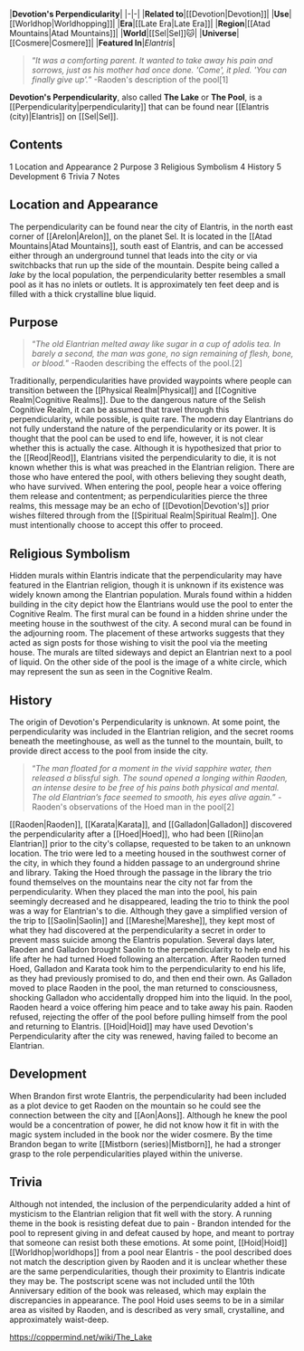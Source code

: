 |**Devotion's Perpendicularity**|
|-|-|
|**Related to**|[[Devotion\|Devotion]]|
|**Use**|[[Worldhop\|Worldhopping]]|
|**Era**|[[Late Era\|Late Era]]|
|**Region**|[[Atad Mountains\|Atad Mountains]]|
|**World**|[[Sel\|Sel]]🐱︎|
|**Universe**|[[Cosmere\|Cosmere]]|
|**Featured In**|*Elantris*|

>“*It was a comforting parent. It wanted to take away his pain and sorrows, just as his mother had once done. 'Come', it pled. 'You can finally give up'.*”
\-Raoden's description of the pool[1]


**Devotion's Perpendicularity**, also called **The Lake** or **The Pool**, is a [[Perpendicularity\|perpendicularity]] that can be found near [[Elantris (city)\|Elantris]] on [[Sel\|Sel]].

## Contents

1 Location and Appearance
2 Purpose
3 Religious Symbolism
4 History
5 Development
6 Trivia
7 Notes


## Location and Appearance
The perpendicularity can be found near the city of Elantris, in the north east corner of [[Arelon\|Arelon]], on the planet Sel. It is located in the [[Atad Mountains\|Atad Mountains]], south east of Elantris, and can be accessed either through an underground tunnel that leads into the city or via switchbacks that run up the side of the mountain.
Despite being called a *lake* by the local population, the perpendicularity better resembles a small pool as it has no inlets or outlets. It is approximately ten feet deep and is filled with a thick crystalline blue liquid.

## Purpose
>“*The old Elantrian melted away like sugar in a cup of adolis tea. In barely a second, the man was gone, no sign remaining of flesh, bone, or blood.*”
\-Raoden describing the effects of the pool.[2]


Traditionally, perpendicularities have provided waypoints where people can transition between the [[Physical Realm\|Physical]] and [[Cognitive Realm\|Cognitive Realms]]. Due to the dangerous nature of the Selish Cognitive Realm, it can be assumed that travel through this perpendicularity, while possible, is quite rare.
The modern day Elantrians do not fully understand the nature of the perpendicularity or its power. It is thought that the pool can be used to end life, however, it is not clear whether this is actually the case. Although it is hypothesized that prior to the [[Reod\|Reod]], Elantrians visited the perpendicularity to die, it is not known whether this is what was preached in the Elantrian religion. There are those who have entered the pool, with others believing they sought death, who have survived. When entering the pool, people hear a voice offering them release and contentment; as perpendicularities pierce the three realms, this message may be an echo of [[Devotion\|Devotion's]] prior wishes filtered through from the [[Spiritual Realm\|Spiritual Realm]]. One must intentionally choose to accept this offer to proceed.

## Religious Symbolism
Hidden murals within Elantris indicate that the perpendicularity may have featured in the Elantrian religion, though it is unknown if its existence was widely known among the Elantrian population. Murals found within a hidden building in the city depict how the Elantrians would use the pool to enter the Cognitive Realm.
The first mural can be found in a hidden shrine under the meeting house in the southwest of the city. A second mural can be found in the adjourning room. The placement of these artworks suggests that they acted as sign posts for those wishing to visit the pool via the meeting house. The murals are tilted sideways and depict an Elantrian next to a pool of liquid. On the other side of the pool is the image of a white circle, which may represent the sun as seen in the Cognitive Realm.

## History
The origin of Devotion's Perpendicularity is unknown.
At some point, the perpendicularity was included in the Elantrian religion, and the secret rooms beneath the meetinghouse, as well as the tunnel to the mountain, built, to provide direct access to the pool from inside the city.

>“*The man floated for a moment in the vivid sapphire water, then released a blissful sigh. The sound opened a longing within Raoden, an intense desire to be free of his pains both physical and mental. The old Elantrian’s face seemed to smooth, his eyes alive again.*”
\-Raoden's observations of the Hoed man in the pool[2]

[[Raoden\|Raoden]], [[Karata\|Karata]], and [[Galladon\|Galladon]] discovered the perpendicularity after a [[Hoed\|Hoed]], who had been [[Riino\|an Elantrian]] prior to the city's collapse, requested to be taken to an unknown location. The trio were led to a meeting housed in the southwest corner of the city, in which they found a hidden passage to an underground shrine and library. Taking the Hoed through the passage in the library the trio found themselves on the mountains near the city not far from the perpendicularity. When they placed the man into the pool, his pain seemingly decreased and he disappeared, leading the trio to think the pool was a way for Elantrian's to die. Although they gave a simplified version of the trip to [[Saolin\|Saolin]] and [[Mareshe\|Mareshe]], they kept most of what they had discovered at the perpendicularity a secret in order to prevent mass suicide among the Elantris population.
Several days later, Raoden and Galladon brought Saolin to the perpendicularity to help end his life after he had turned Hoed following an altercation.
After Raoden turned Hoed, Galladon and Karata took him to the perpendicularity to end his life, as they had previously promised to do, and then end their own. As Galladon moved to place Raoden in the pool, the man returned to consciousness, shocking Galladon who accidentally dropped him into the liquid. In the pool, Raoden heard a voice offering him peace and to take away his pain. Raoden refused, rejecting the offer of the pool before pulling himself from the pool and returning to Elantris.
[[Hoid\|Hoid]] may have used Devotion's Perpendicularity after the city was renewed, having failed to become an Elantrian.

## Development
When Brandon first wrote Elantris, the perpendicularity had been included as a plot device to get Raoden on the mountain so he could see the connection between the city and [[Aon\|Aons]]. Although he knew the pool would be a concentration of power, he did not know how it fit in with the magic system included in the book nor the wider cosmere. By the time Brandon began to write [[Mistborn (series)\|Mistborn]], he had a stronger grasp to the role perpendicularities played within the universe.

## Trivia
Although not intended, the inclusion of the perpendicularity added a hint of mysticism to the Elantrian religion that fit well with the story.
A running theme in the book is resisting defeat due to pain - Brandon intended for the pool to represent giving in and defeat caused by hope, and meant to portray that someone can resist both these emotions.
At some point, [[Hoid\|Hoid]] [[Worldhop\|worldhops]] from a pool near Elantris - the pool described does not match the description given by Raoden and it is unclear whether these are the same perpendicularities, though their proximity to Elantris indicate they may be. The postscript scene was not included until the 10th Anniversary edition of the book was released, which may explain the discrepancies in appearance. The pool Hoid uses seems to be in a similar area as visited by Raoden, and is described as very small, crystalline, and approximately waist-deep.


https://coppermind.net/wiki/The_Lake